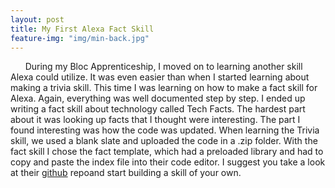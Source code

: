 ```yaml
---
layout: post
title: My First Alexa Fact Skill
feature-img: "img/min-back.jpg"
---
```


&nbsp;&nbsp;&nbsp;&nbsp;&nbsp;&nbsp;During my Bloc Apprenticeship, I moved on to learning another skill Alexa could utilize. It was even easier than when I started learning about making a trivia skill.  This time I was learning on how to make a fact skill for Alexa. Again, everything was well documented step by step. I ended up writing a fact skill about technology called Tech Facts.  The hardest part about it was looking up facts that I thought were interesting. The part I found interesting was how the code was updated. When learning the Trivia skill, we used a blank slate and uploaded the code in a .zip folder. With the fact skill I chose the fact template, which had a preloaded library and had to copy and paste the index file into their code editor. I suggest you take a look at their [github](https://github.com/alexa/skill-sample-nodejs-fact) repoand start building a skill of your own.